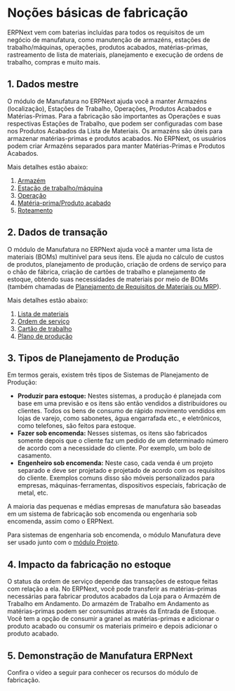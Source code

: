# Noções básicas de fabricação



ERPNext vem com baterias incluídas para todos os requisitos de um negócio de manufatura, como manutenção de armazéns, estações de trabalho/máquinas, operações, produtos acabados, matérias-primas, rastreamento de lista de materiais, planejamento e execução de ordens de trabalho, compras e muito mais.
## 1. Dados mestre


O módulo de Manufatura no ERPNext ajuda você a manter Armazéns (localização), Estações de Trabalho, Operações, Produtos Acabados e Matérias-Primas. Para a fabricação são importantes as Operações e suas respectivas Estações de Trabalho, que podem ser configuradas com base nos Produtos Acabados da Lista de Materiais. Os armazéns são úteis para armazenar matérias-primas e produtos acabados. No ERPNext, os usuários podem criar Armazéns separados para manter Matérias-Primas e Produtos Acabados.


Mais detalhes estão abaixo:


1. [Armazém](/docs/pt/stock/warehouse)
2. [Estação de trabalho/máquina](/docs/pt/manufacturing/workstation)
3. [Operação](/docs/pt/manufacturing/operation)
4. [Matéria-prima/Produto acabado](/docs/pt/stock/item)
5. [Roteamento](/docs/pt/manufacturing/routing)


## 2. Dados de transação


O módulo de Manufatura no ERPNext ajuda você a manter uma lista de materiais (BOMs) multinível para seus itens. Ele ajuda no cálculo de custos de produtos, planejamento de produção, criação de ordens de serviço para o chão de fábrica, criação de cartões de trabalho e planejamento de estoque, obtendo suas necessidades de materiais por meio de BOMs (também chamadas de [Planejamento de Requisitos de Materiais ou MRP](https://erpnext.com/blog/general/what-is-mrp-and-do-you-need-it)).


Mais detalhes estão abaixo:


1. [Lista de materiais](/docs/pt/manufacturing/bill-of-materials)
2. [Ordem de serviço](/docs/pt/manufacturing/work-order)
3. [Cartão de trabalho](/docs/pt/manufacturing/job-card)
4. [Plano de produção](/docs/pt/manufacturing/production-plan)


## 3. Tipos de Planejamento de Produção


Em termos gerais, existem três tipos de Sistemas de Planejamento de Produção:


* **Produzir para estoque:** Nestes sistemas, a produção é planejada com base em uma previsão e os itens são então vendidos a distribuidores ou clientes. Todos os bens de consumo de rápido movimento vendidos em lojas de varejo, como sabonetes, água engarrafada etc., e eletrônicos, como telefones, são feitos para estoque.
* **Fazer sob encomenda:** Nesses sistemas, os itens são fabricados somente depois que o cliente faz um pedido de um determinado número de acordo com a necessidade do cliente. Por exemplo, um bolo de casamento.
* **Engenheiro sob encomenda:** Neste caso, cada venda é um projeto separado e deve ser projetado e projetado de acordo com os requisitos do cliente. Exemplos comuns disso são móveis personalizados para empresas, máquinas-ferramentas, dispositivos especiais, fabricação de metal, etc.


A maioria das pequenas e médias empresas de manufatura são baseadas em um sistema de fabricação sob encomenda ou engenharia sob encomenda, assim como o ERPNext.


Para sistemas de engenharia sob encomenda, o módulo Manufatura deve ser usado junto com o [módulo Projeto](/docs/pt/projects).


## 4. Impacto da fabricação no estoque


O status da ordem de serviço depende das transações de estoque feitas com relação a ela. No ERPNext, você pode transferir as matérias-primas necessárias para fabricar produtos acabados da Loja para o Armazém de Trabalho em Andamento. Do armazém de Trabalho em Andamento as matérias-primas podem ser consumidas através da Entrada de Estoque. Você tem a opção de consumir a granel as matérias-primas e adicionar o produto acabado ou consumir os materiais primeiro e depois adicionar o produto acabado.


## 5. Demonstração de Manufatura ERPNext


Confira o vídeo a seguir para conhecer os recursos do módulo de fabricação.










